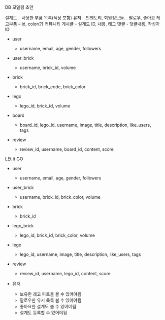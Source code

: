 DB 모델링 초안

설계도 – 사용한 부품 목록(색상 포함)
유저 – 인벤토리, 회원정보들… 팔로우, 좋아요
레고부품 – id, color(?)
커뮤니티 게시글 - 설계도 ID, 내용, 태그
댓글 - 덧글내용, 작성자ID







- user
  - username, email, age, gender, followers
- user_brick
  - username, brick_id, volume
- brick
  - brick_id, brick_code, brick_color
- lego
  - lego_id, brick_id, volume
- board
  - board_id, lego_id, username, image, title, description, like_users, tags

- review
  - review_id, username, board_id, content, score



LEt it GO



- user
  - username, email, age, gender, followers
- user_brick
  - username, brick_id, brick_color, volume
- brick
  - brick_id
- lego_brick
  - lego_id, brick_id, brick_color, volume
- lego
  - lego_id, username, image, title, description, like_users, tags

- review
  - review_id, username, lego_id, content, score







- 유저
  - 보유한 레고 파트들 볼 수 있어야됨
  - 팔로우한 유저 목록 볼 수 있어야됨
  - 좋아요한 설계도 볼 수 있어야됨
  - 설계도 등록할 수 있어야됨